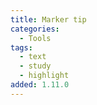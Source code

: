 ```yaml
---
title: Marker tip
categories:
  - Tools
tags:
  - text
  - study
  - highlight
added: 1.11.0
---
```

